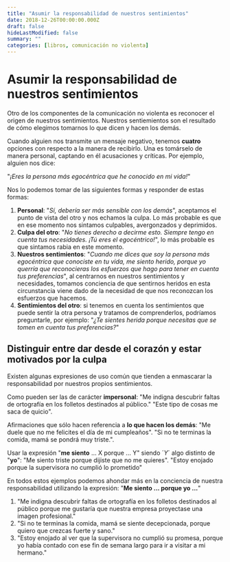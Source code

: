 ```yaml
---
title: "Asumir la responsabilidad de nuestros sentimientos"
date: 2018-12-26T00:00:00.000Z
draft: false
hideLastModified: false
summary: ""
categories: [libros, comunicación no violenta]
---
```


Asumir la responsabilidad de nuestros sentimientos
================================================================================

  Otro de los componentes de la comunicación no violenta es reconocer el origen
  de nuestros sentimientos. Nuestros sentiemientos son el resultado de cómo
  elegimos tomarnos lo que dicen y hacen los demás.

  Cuando alguien nos transmite un mensaje negativo, tenemos __cuatro__ opciones
  con respecto a la manera de recibirlo. Una es tomárselo de manera personal,
  captando en él acusaciones y críticas. Por ejemplo, alguien nos dice:

  "*¡Eres la persona más egocéntrica que he conocido en mi vida!*"

  Nos lo podemos tomar de las siguientes formas y responder de estas formas:

  1. __Personal__: "*Sí, debería ser más sensible con los demás*", aceptamos el
  punto de vista del otro y nos echamos la culpa. Lo más probable es que en ese
  momento nos sintamos culpables, avergonzados y deprimidos.
  2. __Culpa del otro__: "*No tienes derecho a decirme esto. Siempre tengo en
  cuenta tus necesidades. ¡Tú eres el egocéntrico!*", lo más probable es que
  sintamos rabia en este momento.
  3. __Nuestros sentimientos__: "*Cuando me dices que soy la persona más
  egocéntrica que conociste en tu vida, me siento herido, porque yo querría que
  reconocieras los esfuerzos que hago para tener en cuenta tus preferencias*",
  al centrarnos en nuestros sentimientos y necesidades, tomamos conciencia de
  que sentirnos heridos en esta circunstancia viene dado de la necesidad de que
  nos reconozcan los esfuerzos que hacemos.
  4. __Sentimientos del otro__: si tenemos en cuenta los sentimientos que puede
  sentir la otra persona y tratamos de comprenderlos, podríamos preguntarle, por
  ejemplo: "*¿Te sientes herida porque necesitas que se tomen en cuenta tus
  preferencias?*"

Distinguir entre dar desde el corazón y estar motivados por la culpa
--------------------------------------------------------------------------------

  Existen algunas expresiones de uso común que tienden a enmascarar la
  responsabilidad por nuestros propios sentimientos.

  Como pueden ser las de carácter __impersonal__: "Me indigna descubrir faltas
  de ortografía en los folletos destinados al público." "Este tipo de cosas me
  saca de quicio".

  Afirmaciones que sólo hacen referencia a __lo que hacen los demás__: "Me duele
  que no me felicites el día de mi cumpleaños". "Si no te terminas la comida,
  mamá se pondrá muy triste.".

  Usar la expresión "__me siento__ ... X porque ... Y" siendo ´*Y*´ algo
  distinto de "__yo__": "Me siento triste porque dijiste que no me quieres".
  "Estoy enojado porque la supervisora no cumplió lo prometido"

  En todos estos ejemplos podemos ahondar más en la conciencia de nuestra
  responsabilidad utilizando la expresión: "__Me siento ... porque yo ...__"

  1. "Me indigna descubrir faltas de ortografía en los folletos destinados al
  público porque me gustaría que nuestra empresa proyectase una imagen
  profesional."
  2. "Si no te terminas la comida, mamá se siente decepcionada, porque quiero
  que crezcas fuerte y sano."
  3. "Estoy enojado al ver que la supervisora no cumplió su promesa, porque yo
  había contado con ese fin de semana largo para ir a visitar a mi hermano."

<!-- El dolor de expresar nuestras necesidades frente al dolor de no expresarlas -->
<!-- -------------------------------------------------------------------------------- -->

<!-- TODO: etapas de la esclavitud emocional-->

